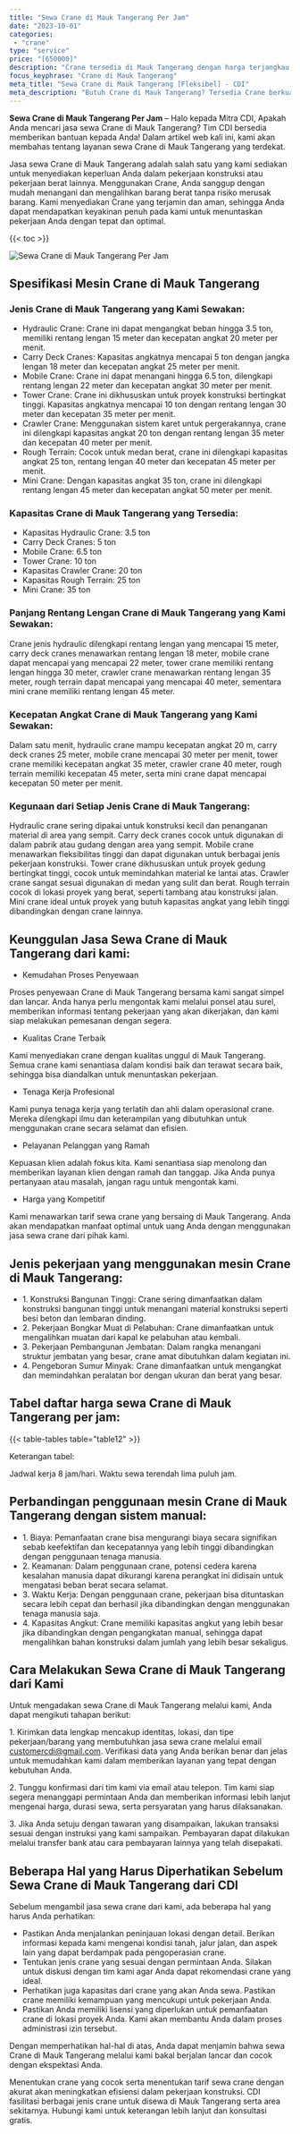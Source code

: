 ```yaml
---
title: "Sewa Crane di Mauk Tangerang Per Jam"
date: "2023-10-01"
categories:
 - "crane"
type: "service"
price: "[650000]"
description: "Crane tersedia di Mauk Tangerang dengan harga terjangkau. Crane sering digunakan untuk proyek pembangunan sebagai peralatan andal yang tangguh. Konsultasi gratis sekarang."
focus_keyphrase: "Crane di Mauk Tangerang"
meta_title: "Sewa Crane di Mauk Tangerang [Fleksibel] - CDI"
meta_description: "Butuh Crane di Mauk Tangerang? Tersedia Crane berkualitas untuk proyek pembangunan. Nikmati harga terbaik hari ini."
---
```


**Sewa Crane di Mauk Tangerang Per Jam** – Halo kepada Mitra CDI, Apakah Anda mencari jasa sewa Crane di Mauk Tangerang? Tim CDI bersedia memberikan bantuan kepada Anda! Dalam artikel web kali ini, kami akan membahas tentang layanan sewa Crane di Mauk Tangerang yang terdekat.

Jasa sewa Crane di Mauk Tangerang adalah salah satu yang kami sediakan untuk menyediakan keperluan Anda dalam pekerjaan konstruksi atau pekerjaan berat lainnya. Menggunakan Crane, Anda sanggup dengan mudah menangani dan mengalihkan barang berat tanpa risiko merusak barang. Kami menyediakan Crane yang terjamin dan aman, sehingga Anda dapat mendapatkan keyakinan penuh pada kami untuk menuntaskan pekerjaan Anda dengan tepat dan optimal.

{{< toc >}}

![Sewa Crane di Mauk Tangerang Per Jam](/images/crane/crane-09.jpg)

## Spesifikasi Mesin Crane di Mauk Tangerang

### Jenis Crane di Mauk Tangerang yang Kami Sewakan:

*   Hydraulic Crane: Crane ini dapat mengangkat beban hingga 3.5 ton, memiliki rentang lengan 15 meter dan kecepatan angkat 20 meter per menit.
*   Carry Deck Cranes: Kapasitas angkatnya mencapai 5 ton dengan jangka lengan 18 meter dan kecepatan angkat 25 meter per menit.
*   Mobile Crane: Crane ini dapat menangani hingga 6.5 ton, dilengkapi rentang lengan 22 meter dan kecepatan angkat 30 meter per menit.
*   Tower Crane: Crane ini dikhususkan untuk proyek konstruksi bertingkat tinggi. Kapasitas angkatnya mencapai 10 ton dengan rentang lengan 30 meter dan kecepatan 35 meter per menit.
*   Crawler Crane: Menggunakan sistem karet untuk pergerakannya, crane ini dilengkapi kapasitas angkat 20 ton dengan rentang lengan 35 meter dan kecepatan 40 meter per menit.
*   Rough Terrain: Cocok untuk medan berat, crane ini dilengkapi kapasitas angkat 25 ton, rentang lengan 40 meter dan kecepatan 45 meter per menit.
*   Mini Crane: Dengan kapasitas angkat 35 ton, crane ini dilengkapi rentang lengan 45 meter dan kecepatan angkat 50 meter per menit.

### Kapasitas Crane di Mauk Tangerang yang Tersedia:

*   Kapasitas Hydraulic Crane: 3.5 ton
*   Carry Deck Cranes: 5 ton
*   Mobile Crane: 6.5 ton
*   Tower Crane: 10 ton
*   Kapasitas Crawler Crane: 20 ton
*   Kapasitas Rough Terrain: 25 ton
*   Mini Crane: 35 ton

### Panjang Rentang Lengan Crane di Mauk Tangerang yang Kami Sewakan:

Crane jenis hydraulic dilengkapi rentang lengan yang mencapai 15 meter, carry deck cranes menawarkan rentang lengan 18 meter, mobile crane dapat mencapai yang mencapai 22 meter, tower crane memiliki rentang lengan hingga 30 meter, crawler crane menawarkan rentang lengan 35 meter, rough terrain dapat mencapai yang mencapai 40 meter, sementara mini crane memiliki rentang lengan 45 meter.

### Kecepatan Angkat Crane di Mauk Tangerang yang Kami Sewakan:

Dalam satu menit, hydraulic crane mampu kecepatan angkat 20 m, carry deck cranes 25 meter, mobile crane mencapai 30 meter per menit, tower crane memiliki kecepatan angkat 35 meter, crawler crane 40 meter, rough terrain memiliki kecepatan 45 meter, serta mini crane dapat mencapai kecepatan 50 meter per menit.

### Kegunaan dari Setiap Jenis Crane di Mauk Tangerang:

Hydraulic crane sering dipakai untuk konstruksi kecil dan penanganan material di area yang sempit. Carry deck cranes cocok untuk digunakan di dalam pabrik atau gudang dengan area yang sempit. Mobile crane menawarkan fleksibilitas tinggi dan dapat digunakan untuk berbagai jenis pekerjaan konstruksi. Tower crane dikhususkan untuk proyek gedung bertingkat tinggi, cocok untuk memindahkan material ke lantai atas. Crawler crane sangat sesuai digunakan di medan yang sulit dan berat. Rough terrain cocok di lokasi proyek yang berat, seperti tambang atau konstruksi jalan. Mini crane ideal untuk proyek yang butuh kapasitas angkat yang lebih tinggi dibandingkan dengan crane lainnya.

## Keunggulan Jasa Sewa Crane di Mauk Tangerang dari kami:

*   Kemudahan Proses Penyewaan

Proses penyewaan Crane di Mauk Tangerang bersama kami sangat simpel dan lancar. Anda hanya perlu mengontak kami melalui ponsel atau surel, memberikan informasi tentang pekerjaan yang akan dikerjakan, dan kami siap melakukan pemesanan dengan segera.
*   Kualitas Crane Terbaik

Kami menyediakan crane dengan kualitas unggul di Mauk Tangerang. Semua crane kami senantiasa dalam kondisi baik dan terawat secara baik, sehingga bisa diandalkan untuk menuntaskan pekerjaan.
*   Tenaga Kerja Profesional

Kami punya tenaga kerja yang terlatih dan ahli dalam operasional crane. Mereka dilengkapi ilmu dan keterampilan yang dibutuhkan untuk menggunakan crane secara selamat dan efisien.
*   Pelayanan Pelanggan yang Ramah

Kepuasan klien adalah fokus kita. Kami senantiasa siap menolong dan memberikan layanan klien dengan ramah dan tanggap. Jika Anda punya pertanyaan atau masalah, jangan ragu untuk mengontak kami.
*   Harga yang Kompetitif

Kami menawarkan tarif sewa crane yang bersaing di Mauk Tangerang. Anda akan mendapatkan manfaat optimal untuk uang Anda dengan menggunakan jasa sewa crane dari pihak kami.

## Jenis pekerjaan yang menggunakan mesin Crane di Mauk Tangerang:

*   1\. Konstruksi Bangunan Tinggi: Crane sering dimanfaatkan dalam konstruksi bangunan tinggi untuk menangani material konstruksi seperti besi beton dan lembaran dinding.
*   2\. Pekerjaan Bongkar Muat di Pelabuhan: Crane dimanfaatkan untuk mengalihkan muatan dari kapal ke pelabuhan atau kembali.
*   3\. Pekerjaan Pembangunan Jembatan: Dalam rangka menangani struktur jembatan yang besar, crane amat dibutuhkan dalam kegiatan ini.
*   4\. Pengeboran Sumur Minyak: Crane dimanfaatkan untuk mengangkat dan memindahkan peralatan bor dengan ukuran dan berat yang besar.

## Tabel daftar harga sewa Crane di Mauk Tangerang per jam:

{{< table-tables table="table12" >}}

Keterangan tabel:

Jadwal kerja 8 jam/hari. Waktu sewa terendah lima puluh jam.

## Perbandingan penggunaan mesin Crane di Mauk Tangerang dengan sistem manual:

*   1\. Biaya: Pemanfaatan crane bisa mengurangi biaya secara signifikan sebab keefektifan dan kecepatannya yang lebih tinggi dibandingkan dengan penggunaan tenaga manusia.
*   2\. Keamanan: Dalam penggunaan crane, potensi cedera karena kesalahan manusia dapat dikurangi karena perangkat ini didisain untuk mengatasi beban berat secara selamat.
*   3\. Waktu Kerja: Dengan penggunaan crane, pekerjaan bisa dituntaskan secara lebih cepat dan berhasil jika dibandingkan dengan menggunakan tenaga manusia saja.
*   4\. Kapasitas Angkut: Crane memiliki kapasitas angkut yang lebih besar jika dibandingkan dengan pengangkatan manual, sehingga dapat mengalihkan bahan konstruksi dalam jumlah yang lebih besar sekaligus.

## Cara Melakukan Sewa Crane di Mauk Tangerang dari Kami

Untuk mengadakan sewa Crane di Mauk Tangerang melalui kami, Anda dapat mengikuti tahapan berikut:

1\.  Kirimkan data lengkap mencakup identitas, lokasi, dan tipe pekerjaan/barang yang membutuhkan jasa sewa crane melalui email customercdi@gmail.com. Verifikasi data yang Anda berikan benar dan jelas untuk memudahkan kami dalam memberikan layanan yang tepat dengan kebutuhan Anda.

2\.  Tunggu konfirmasi dari tim kami via email atau telepon. Tim kami siap segera menanggapi permintaan Anda dan memberikan informasi lebih lanjut mengenai harga, durasi sewa, serta persyaratan yang harus dilaksanakan.

3\.  Jika Anda setuju dengan tawaran yang disampaikan, lakukan transaksi sesuai dengan instruksi yang kami sampaikan. Pembayaran dapat dilakukan melalui transfer bank atau cara pembayaran lainnya yang telah disepakati.

## Beberapa Hal yang Harus Diperhatikan Sebelum Sewa Crane di Mauk Tangerang dari CDI

Sebelum mengambil jasa sewa crane dari kami, ada beberapa hal yang harus Anda perhatikan:

*   Pastikan Anda menjalankan peninjauan lokasi dengan detail. Berikan informasi kepada kami mengenai kondisi tanah, jalur jalan, dan aspek lain yang dapat berdampak pada pengoperasian crane.
*   Tentukan jenis crane yang sesuai dengan permintaan Anda. Silakan untuk diskusi dengan tim kami agar Anda dapat rekomendasi crane yang ideal.
*   Perhatikan juga kapasitas dari crane yang akan Anda sewa. Pastikan crane memiliki kemampuan yang mencukupi untuk pekerjaan Anda.
*   Pastikan Anda memiliki lisensi yang diperlukan untuk pemanfaatan crane di lokasi proyek Anda. Kami akan membantu Anda dalam proses administrasi izin tersebut.

Dengan memperhatikan hal-hal di atas, Anda dapat menjamin bahwa sewa Crane di Mauk Tangerang melalui kami bakal berjalan lancar dan cocok dengan ekspektasi Anda.

Menentukan crane yang cocok serta menentukan tarif sewa crane dengan akurat akan meningkatkan efisiensi dalam pekerjaan konstruksi. CDI fasilitasi berbagai jenis crane untuk disewa di Mauk Tangerang serta area sekitarnya. Hubungi kami untuk keterangan lebih lanjut dan konsultasi gratis.